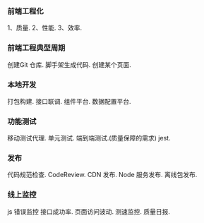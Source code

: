 ### 前端工程化
1、质量.
2、性能.
3、效率.

### 前端工程典型周期
创建Git 仓库.
脚手架生成代码.
创建某个页面.

### 本地开发
打包构建.
接口联调.
组件平台.
数据配置平台.

### 功能测试
移动测试代理.
单元测试.
端到端测试.(质量保障的需求)
jest.

### 发布
代码规范检查.
CodeReview.
CDN 发布.
Node 服务发布.
离线包发布.

### 线上监控
js 错误监控
接口成功率.
页面访问波动.
测速监控.
质量日报.

```

```